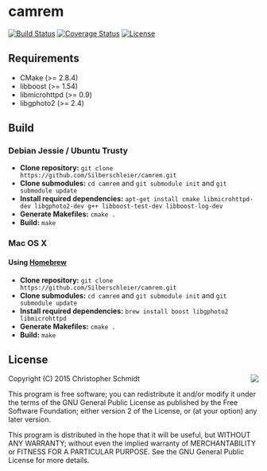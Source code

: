 # camrem
[![Build Status](https://travis-ci.org/camrem/camrem.svg?branch=master)](https://travis-ci.org/camrem/camrem)
[![Coverage Status](https://coveralls.io/repos/camrem/camrem/badge.svg?branch=master&service=github)](https://coveralls.io/github/camrem/camrem?branch=master)
[![License](https://img.shields.io/badge/license-GPLv2-blue.svg)](http://www.gnu.org/licenses/gpl-2.0.txt)
## Requirements
* CMake (>= 2.8.4)
* libboost (>= 1.54)
* libmicrohttpd (>= 0.9)
* libgphoto2 (>= 2.4)

## Build
### Debian Jessie / Ubuntu Trusty
*  **Clone repository:** ```git clone https://github.com/Silberschleier/camrem.git```
*  **Clone submodules:** ```cd camrem``` and ```git submodule init``` and ```git submodule update```
*  **Install required dependencies:** ```apt-get install cmake libmicrohttpd-dev libgphoto2-dev g++ libboost-test-dev libboost-log-dev```
*  **Generate Makefiles:** ```cmake .```
*  **Build:** ```make```

### Mac OS X
#### Using <a href="http://brew.sh/">Homebrew</a>
*  **Clone repository:** ```git clone https://github.com/Silberschleier/camrem.git```
*  **Clone submodules:** ```cd camrem``` and ```git submodule init``` and ```git submodule update```
*  **Install required dependencies:** ```brew install boost libgphoto2 libmicrohttpd```
*  **Generate Makefiles:** ```cmake .```
*  **Build:** ```make```

## License
<a href="http://opensource.org/licenses/GPL-2.0"><img align="right" src="http://opensource.org/trademarks/opensource/OSI-Approved-License-100x137.png"></a>
Copyright (C) 2015 Christopher Schmidt

This program is free software; you can redistribute it and/or modify
it under the terms of the GNU General Public License as published by
the Free Software Foundation; either version 2 of the License, or
(at your option) any later version.

This program is distributed in the hope that it will be useful,
but WITHOUT ANY WARRANTY; without even the implied warranty of
MERCHANTABILITY or FITNESS FOR A PARTICULAR PURPOSE.  See the
GNU General Public License for more details.

